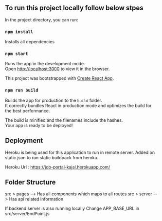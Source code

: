 ## To run this project locally follow below stpes

In the project directory, you can run:

### `npm install`
Installs all dependencies

### `npm start`

Runs the app in the development mode.<br>
Open [http://localhost:3000](http://localhost:3000) to view it in the browser.

This project was bootstrapped with [Create React App](https://github.com/facebook/create-react-app).

### `npm run build`

Builds the app for production to the `build` folder.<br>
It correctly bundles React in production mode and optimizes the build for the best performance.

The build is minified and the filenames include the hashes.<br>
Your app is ready to be deployed!

## Deployment 

Heroku is being used for this application to run in remote server.
Added on static.json to run static buildpack from heroku.

Heroku Url : https://job-portal-kajal.herokuapp.com/

## Folder Structure
src > pages --> Has all components which maps to all routes
src > server --> Has api related information

If backend server is also running locally 
Change APP_BASE_URL in src/server/EndPoint.js

